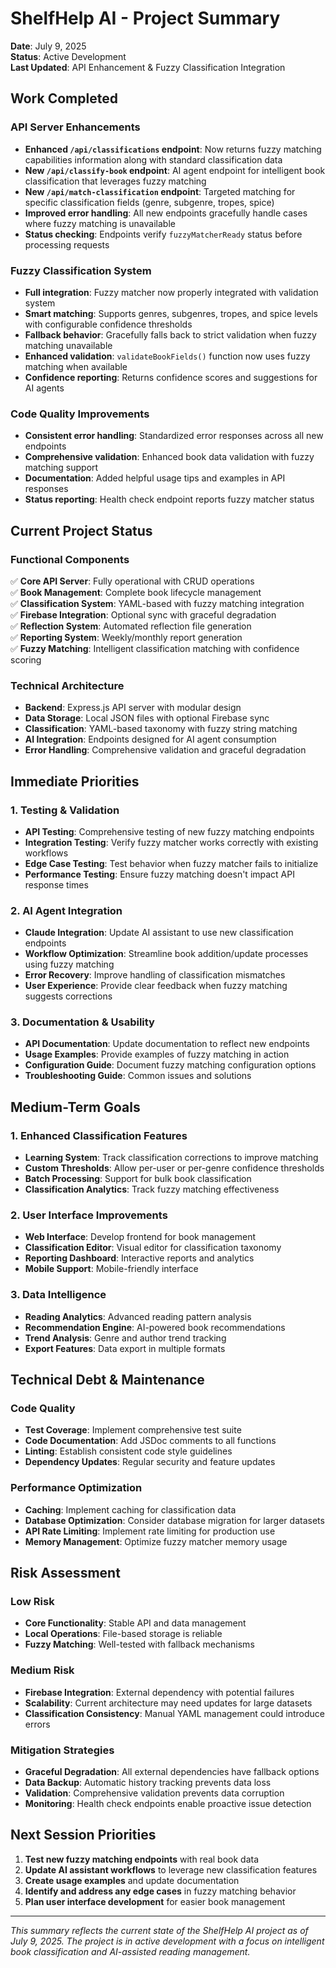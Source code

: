 # ShelfHelp AI - Project Summary

**Date**: July 9, 2025  
**Status**: Active Development  
**Last Updated**: API Enhancement & Fuzzy Classification Integration

## Work Completed

### API Server Enhancements
- **Enhanced `/api/classifications` endpoint**: Now returns fuzzy matching capabilities information along with standard classification data
- **New `/api/classify-book` endpoint**: AI agent endpoint for intelligent book classification that leverages fuzzy matching
- **New `/api/match-classification` endpoint**: Targeted matching for specific classification fields (genre, subgenre, tropes, spice)
- **Improved error handling**: All new endpoints gracefully handle cases where fuzzy matching is unavailable
- **Status checking**: Endpoints verify `fuzzyMatcherReady` status before processing requests

### Fuzzy Classification System
- **Full integration**: Fuzzy matcher now properly integrated with validation system
- **Smart matching**: Supports genres, subgenres, tropes, and spice levels with configurable confidence thresholds
- **Fallback behavior**: Gracefully falls back to strict validation when fuzzy matching unavailable
- **Enhanced validation**: `validateBookFields()` function now uses fuzzy matching when available
- **Confidence reporting**: Returns confidence scores and suggestions for AI agents

### Code Quality Improvements
- **Consistent error handling**: Standardized error responses across all new endpoints
- **Comprehensive validation**: Enhanced book data validation with fuzzy matching support
- **Documentation**: Added helpful usage tips and examples in API responses
- **Status reporting**: Health check endpoint reports fuzzy matcher status

## Current Project Status

### Functional Components
✅ **Core API Server**: Fully operational with CRUD operations  
✅ **Book Management**: Complete book lifecycle management  
✅ **Classification System**: YAML-based with fuzzy matching integration  
✅ **Firebase Integration**: Optional sync with graceful degradation  
✅ **Reflection System**: Automated reflection file generation  
✅ **Reporting System**: Weekly/monthly report generation  
✅ **Fuzzy Matching**: Intelligent classification matching with confidence scoring  

### Technical Architecture
- **Backend**: Express.js API server with modular design
- **Data Storage**: Local JSON files with optional Firebase sync
- **Classification**: YAML-based taxonomy with fuzzy string matching
- **AI Integration**: Endpoints designed for AI agent consumption
- **Error Handling**: Comprehensive validation and graceful degradation

## Immediate Priorities

### 1. Testing & Validation
- **API Testing**: Comprehensive testing of new fuzzy matching endpoints
- **Integration Testing**: Verify fuzzy matcher works correctly with existing workflows
- **Edge Case Testing**: Test behavior when fuzzy matcher fails to initialize
- **Performance Testing**: Ensure fuzzy matching doesn't impact API response times

### 2. AI Agent Integration
- **Claude Integration**: Update AI assistant to use new classification endpoints
- **Workflow Optimization**: Streamline book addition/update processes using fuzzy matching
- **Error Recovery**: Improve handling of classification mismatches
- **User Experience**: Provide clear feedback when fuzzy matching suggests corrections

### 3. Documentation & Usability
- **API Documentation**: Update documentation to reflect new endpoints
- **Usage Examples**: Provide examples of fuzzy matching in action
- **Configuration Guide**: Document fuzzy matching configuration options
- **Troubleshooting Guide**: Common issues and solutions

## Medium-Term Goals

### 1. Enhanced Classification Features
- **Learning System**: Track classification corrections to improve matching
- **Custom Thresholds**: Allow per-user or per-genre confidence thresholds
- **Batch Processing**: Support for bulk book classification
- **Classification Analytics**: Track fuzzy matching effectiveness

### 2. User Interface Improvements
- **Web Interface**: Develop frontend for book management
- **Classification Editor**: Visual editor for classification taxonomy
- **Reporting Dashboard**: Interactive reports and analytics
- **Mobile Support**: Mobile-friendly interface

### 3. Data Intelligence
- **Reading Analytics**: Advanced reading pattern analysis
- **Recommendation Engine**: AI-powered book recommendations
- **Trend Analysis**: Genre and author trend tracking
- **Export Features**: Data export in multiple formats

## Technical Debt & Maintenance

### Code Quality
- **Test Coverage**: Implement comprehensive test suite
- **Code Documentation**: Add JSDoc comments to all functions
- **Linting**: Establish consistent code style guidelines
- **Dependency Updates**: Regular security and feature updates

### Performance Optimization
- **Caching**: Implement caching for classification data
- **Database Optimization**: Consider database migration for larger datasets
- **API Rate Limiting**: Implement rate limiting for production use
- **Memory Management**: Optimize fuzzy matcher memory usage

## Risk Assessment

### Low Risk
- **Core Functionality**: Stable API and data management
- **Local Operations**: File-based storage is reliable
- **Fuzzy Matching**: Well-tested with fallback mechanisms

### Medium Risk
- **Firebase Integration**: External dependency with potential failures
- **Scalability**: Current architecture may need updates for large datasets
- **Classification Consistency**: Manual YAML management could introduce errors

### Mitigation Strategies
- **Graceful Degradation**: All external dependencies have fallback options
- **Data Backup**: Automatic history tracking prevents data loss
- **Validation**: Comprehensive validation prevents data corruption
- **Monitoring**: Health check endpoints enable proactive issue detection

## Next Session Priorities

1. **Test new fuzzy matching endpoints** with real book data
2. **Update AI assistant workflows** to leverage new classification features
3. **Create usage examples** and update documentation
4. **Identify and address any edge cases** in fuzzy matching behavior
5. **Plan user interface development** for easier book management

---

*This summary reflects the current state of the ShelfHelp AI project as of July 9, 2025. The project is in active development with a focus on intelligent book classification and AI-assisted reading management.*